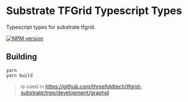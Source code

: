 # Substrate TFGrid Typescript Types

Typescript types for substrate tfgrid.

[![NPM version](https://img.shields.io/npm/v/substrate-tfgrid-ts-types.svg?style=flat)](https://npmjs.org/package/substrate-tfgrid-ts-types)

## Building

```
yarn
yarn build
```

> is used in https://github.com/threefoldtech/tfgrid-substrate/tree/development/graphql

